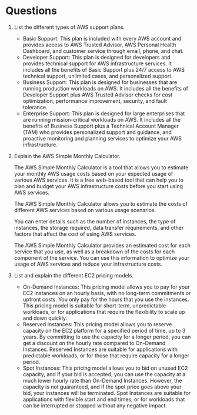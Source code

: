 <!DOCTYPE html>
<html>
<head>
	<title>AWS Billing</title>
</head>
<body>
	<h1>Questions</h1>
	<ol>
		<li>
			<p>List the different types of AWS support plans.</p>
			<ul>
				<li>Basic Support: This plan is included with every AWS account and provides access to AWS Trusted Advisor, AWS Personal Health Dashboard, and customer service through email, phone, and chat.</li>
				<li>Developer Support: This plan is designed for developers and provides technical support for AWS infrastructure services. It includes all the benefits of Basic Support plus 24/7 access to AWS technical support, unlimited cases, and personalized support.</li>
				<li>Business Support: This plan is designed for businesses that are running production workloads on AWS. It includes all the benefits of Developer Support plus AWS Trusted Advisor checks for cost optimization, performance improvement, security, and fault tolerance.</li>
				<li>Enterprise Support: This plan is designed for large enterprises that are running mission-critical workloads on AWS. It includes all the benefits of Business Support plus a Technical Account Manager (TAM) who provides personalized support and guidance, and proactive monitoring and planning services to optimize your AWS infrastructure.</li>
			</ul>
		</li>
		<li>
			<p>Explain the AWS Simple Monthly Calculator.</p>
			<p>The AWS Simple Monthly Calculator is a tool that allows you to estimate your monthly AWS usage costs based on your expected usage of various AWS services. It is a free web-based tool that can help you to plan and budget your AWS infrastructure costs before you start using AWS services.</p>
			<p>The AWS Simple Monthly Calculator allows you to estimate the costs of different AWS services based on various usage scenarios.</p>
			<p>You can enter details such as the number of instances, the type of instances, the storage required, data transfer requirements, and other factors that affect the cost of using AWS services.</p>
			<p>The AWS Simple Monthly Calculator provides an estimated cost for each service that you use, as well as a breakdown of the costs for each component of the service. You can use this information to optimize your usage of AWS services and reduce your infrastructure costs.</p>
		</li>
		<li>
			<p>List and explain the different EC2 pricing models.</p>
			<ul>
				<li>On-Demand Instances: This pricing model allows you to pay for your EC2 instances on an hourly basis, with no long-term commitments or upfront costs. You only pay for the hours that you use the instances. This pricing model is suitable for short-term, unpredictable workloads, or for applications that require the flexibility to scale up and down quickly.</li>
				<li>Reserved Instances: This pricing model allows you to reserve capacity on the EC2 platform for a specified period of time, up to 3 years. By committing to use the capacity for a longer period, you can get a discount on the hourly rate compared to On-Demand Instances. Reserved Instances are suitable for applications with predictable workloads, or for those that require capacity for a longer period.</li>
				<li>Spot Instances: This pricing model allows you to bid on unused EC2 capacity, and if your bid is accepted, you can use the capacity at a much lower hourly rate than On-Demand Instances. However, the capacity is not guaranteed, and if the spot price goes above your bid, your instances will be terminated. Spot Instances are suitable for applications with flexible start and end times, or for workloads that can be interrupted or stopped without any negative impact.</li>
			
